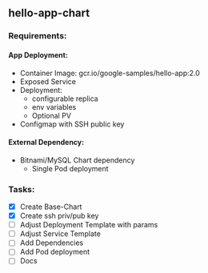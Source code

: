 ## hello-app-chart
### Requirements:
#### App Deployment: 
- Container Image: gcr.io/google-samples/hello-app:2.0
- Exposed Service
- Deployment:
    - configurable replica
    - env variables
    - Optional PV
- Configmap with SSH public key
#### External Dependency:
- Bitnami/MySQL Chart dependency
    - Single Pod deployment

### Tasks:
- [x] Create Base-Chart
- [x] Create ssh priv/pub key
- [ ] Adjust Deployment Template with params
- [ ] Adjust Service Template
- [ ] Add Dependencies
- [ ] Add Pod deployment
- [ ] Docs
